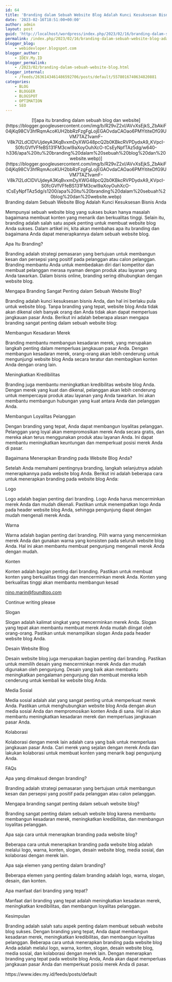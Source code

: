 ```yaml
---
id: 64
title: 'Branding dalam Sebuah Website Blog Adalah Kunci Kesuksesan Bisnis Anda'
date: '2023-02-16T18:51:00+00:00'
author: admin
layout: post
guid: 'http://localhost/wordpress/index.php/2023/02/16/branding-dalam-sebuah-website-blog-adalah-kunci-kesuksesan-bisnis-anda/'
permalink: /index.php/2023/02/16/branding-dalam-sebuah-website-blog-adalah-kunci-kesuksesan-bisnis-anda/
blogger_blog:
    - webidevloper.blogspot.com
blogger_author:
    - IDEV.My.ID
blogger_permalink:
    - /2023/02/branding-dalam-sebuah-website-blog.html
blogger_internal:
    - /feeds/2636143461486592706/posts/default/5578016740634820881
categories:
    - BLOG
    - BLOGGER
    - BLOGSPOT
    - OPTIMATION
    - SEO
---
```


<div style="clear: both; text-align: center;">[![apa itu branding dalam sebuah blog dan website](https://blogger.googleusercontent.com/img/b/R29vZ2xl/AVvXsEjkS_ZbAkiF04jKq98CV3hfRqmAcoKUH2bbRzFzgFgLojEGAOvdaCAOao6PMYititeDfG9UVM7TAZ1vamF-V8k7l2LdClDVUjdeyA3KqBvxmDyXWG48pcQ2b0KBkcRVPDydxA9_KVpcI-S0fcGVfVFfeBS131FM3cwl9aXoyOuhXcO-tCsEyNpfTAz5dg/w640-h336/apa%20itu%20branding%20dalam%20sebuah%20blog%20dan%20website.webp)](https://blogger.googleusercontent.com/img/b/R29vZ2xl/AVvXsEjkS_ZbAkiF04jKq98CV3hfRqmAcoKUH2bbRzFzgFgLojEGAOvdaCAOao6PMYititeDfG9UVM7TAZ1vamF-V8k7l2LdClDVUjdeyA3KqBvxmDyXWG48pcQ2b0KBkcRVPDydxA9_KVpcI-S0fcGVfVFfeBS131FM3cwl9aXoyOuhXcO-tCsEyNpfTAz5dg/s1200/apa%20itu%20branding%20dalam%20sebuah%20blog%20dan%20website.webp)</div>Branding dalam Sebuah Website Blog Adalah Kunci Kesuksesan Bisnis Anda

Mempunyai sebuah website blog yang sukses bukan hanya masalah bagaimana membuat konten yang menarik dan berkualitas tinggi. Selain itu, branding adalah salah satu aspek penting untuk membuat website blog Anda sukses. Dalam artikel ini, kita akan membahas apa itu branding dan bagaimana Anda dapat menerapkannya dalam sebuah website blog.

Apa Itu Branding?

Branding adalah strategi pemasaran yang bertujuan untuk membangun kesan dan persepsi yang positif pada pelanggan atau calon pelanggan. Branding membantu Anda untuk membedakan diri dari kompetitor dan membuat pelanggan merasa nyaman dengan produk atau layanan yang Anda tawarkan. Dalam bisnis online, branding sering dihubungkan dengan website blog.

Mengapa Branding Sangat Penting dalam Sebuah Website Blog?

Branding adalah kunci kesuksesan bisnis Anda, dan hal ini berlaku pula untuk website blog. Tanpa branding yang tepat, website blog Anda tidak akan dikenal oleh banyak orang dan Anda tidak akan dapat memperluas jangkauan pasar Anda. Berikut ini adalah beberapa alasan mengapa branding sangat penting dalam sebuah website blog:

Membangun Kesadaran Merek

Branding membantu membangun kesadaran merek, yang merupakan langkah penting dalam memperluas jangkauan pasar Anda. Dengan membangun kesadaran merek, orang-orang akan lebih cenderung untuk mengunjungi website blog Anda secara teratur dan membagikan konten Anda dengan orang lain.

Meningkatkan Kredibilitas

Branding juga membantu meningkatkan kredibilitas website blog Anda. Dengan merek yang kuat dan dikenal, pelanggan akan lebih cenderung untuk mempercayai produk atau layanan yang Anda tawarkan. Ini akan membantu membangun hubungan yang kuat antara Anda dan pelanggan Anda.

Membangun Loyalitas Pelanggan

Dengan branding yang tepat, Anda dapat membangun loyalitas pelanggan. Pelanggan yang loyal akan mempromosikan merek Anda secara gratis, dan mereka akan terus menggunakan produk atau layanan Anda. Ini dapat membantu meningkatkan keuntungan dan memperkuat posisi merek Anda di pasar.

Bagaimana Menerapkan Branding pada Website Blog Anda?

Setelah Anda memahami pentingnya branding, langkah selanjutnya adalah menerapkannya pada website blog Anda. Berikut ini adalah beberapa cara untuk menerapkan branding pada website blog Anda:

Logo

Logo adalah bagian penting dari branding. Logo Anda harus mencerminkan merek Anda dan mudah dikenali. Pastikan untuk menempatkan logo Anda pada header website blog Anda, sehingga pengunjung dapat dengan mudah mengenali merek Anda.

Warna

Warna adalah bagian penting dari branding. Pilih warna yang mencerminkan merek Anda dan gunakan warna yang konsisten pada seluruh website blog Anda. Hal ini akan membantu membuat pengunjung mengenali merek Anda dengan mudah.

Konten

Konten adalah bagian penting dari branding. Pastikan untuk membuat konten yang berkualitas tinggi dan mencerminkan merek Anda. Konten yang berkualitas tinggi akan membantu membangun kesad

nino.marin@foundtoo.com

Continue writing please

Slogan

Slogan adalah kalimat singkat yang mencerminkan merek Anda. Slogan yang tepat akan membantu membuat merek Anda mudah diingat oleh orang-orang. Pastikan untuk menampilkan slogan Anda pada header website blog Anda.

Desain Website Blog

Desain website blog juga merupakan bagian penting dari branding. Pastikan untuk memilih desain yang mencerminkan merek Anda dan mudah digunakan oleh pengunjung. Desain yang baik akan membantu meningkatkan pengalaman pengunjung dan membuat mereka lebih cenderung untuk kembali ke website blog Anda.

Media Sosial

Media sosial adalah alat yang sangat penting untuk memperkuat merek Anda. Pastikan untuk menghubungkan website blog Anda dengan akun media sosial Anda dan mempromosikan konten Anda di sana. Hal ini akan membantu meningkatkan kesadaran merek dan memperluas jangkauan pasar Anda.

Kolaborasi

Kolaborasi dengan merek lain adalah cara yang baik untuk memperluas jangkauan pasar Anda. Cari merek yang sejalan dengan merek Anda dan lakukan kolaborasi untuk membuat konten yang menarik bagi pengunjung Anda.

FAQs

Apa yang dimaksud dengan branding?

Branding adalah strategi pemasaran yang bertujuan untuk membangun kesan dan persepsi yang positif pada pelanggan atau calon pelanggan.

Mengapa branding sangat penting dalam sebuah website blog?

Branding sangat penting dalam sebuah website blog karena membantu membangun kesadaran merek, meningkatkan kredibilitas, dan membangun loyalitas pelanggan.

Apa saja cara untuk menerapkan branding pada website blog?

Beberapa cara untuk menerapkan branding pada website blog adalah melalui logo, warna, konten, slogan, desain website blog, media sosial, dan kolaborasi dengan merek lain.

Apa saja elemen yang penting dalam branding?

Beberapa elemen yang penting dalam branding adalah logo, warna, slogan, desain, dan konten.

Apa manfaat dari branding yang tepat?

Manfaat dari branding yang tepat adalah meningkatkan kesadaran merek, meningkatkan kredibilitas, dan membangun loyalitas pelanggan.

Kesimpulan

Branding adalah salah satu aspek penting dalam membuat sebuah website blog sukses. Dengan branding yang tepat, Anda dapat membangun kesadaran merek, meningkatkan kredibilitas, dan membangun loyalitas pelanggan. Beberapa cara untuk menerapkan branding pada website blog Anda adalah melalui logo, warna, konten, slogan, desain website blog, media sosial, dan kolaborasi dengan merek lain. Dengan menerapkan branding yang tepat pada website blog Anda, Anda akan dapat memperluas jangkauan pasar Anda dan memperkuat posisi merek Anda di pasar.

<div>https://www.idev.my.id/feeds/posts/default</div>